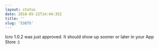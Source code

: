 ```yaml
---
layout: status
date: 2018-05-22T14:44:35Z
title: ''
slug: '53075'
---
```

Icro 1.0.2 was just approved. It should show up sooner or later in your App Store :)
